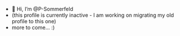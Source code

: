 - 👋 Hi, I’m @P-Sommerfeld
- (this profile is currently inactive - I am working on migrating my old profile to this one)
- more to come... :) 


<!---
P-Sommerfeld/P-Sommerfeld is a ✨ special ✨ repository because its `README.md` (this file) appears on your GitHub profile.
You can click the Preview link to take a look at your changes.
--->
